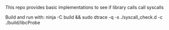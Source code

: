 This repo provides basic implementations to see if library calls call syscalls

Build and run with:
ninja -C build && sudo dtrace -q -s ./syscall_check.d -c ./build/libcProbe
